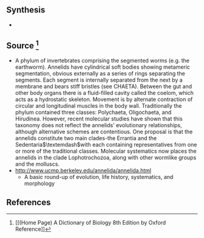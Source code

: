 ## Synthesis
- 
## Source [^1]
- A phylum of invertebrates comprising the segmented worms (e.g. the earthworm). Annelids have cylindrical soft bodies showing metameric segmentation, obvious externally as a series of rings separating the segments. Each segment is internally separated from the next by a membrane and bears stiff bristles (see CHAETA). Between the gut and other body organs there is a fluid-filled cavity called the coelom, which acts as a hydrostatic skeleton. Movement is by alternate contraction of circular and longitudinal muscles in the body wall. Traditionally the phylum contained three classes: Polychaeta, Oligochaeta, and Hirudinea. However, recent molecular studies have shown that this taxonomy does not reflect the annelids' evolutionary relationships, although alternative schemes are contentious. One proposal is that the annelids constitute two main clades-the Errantia and the Sedentaria$\textemdash$with each containing representatives from one or more of the traditional classes. Molecular systematics now places the annelids in the clade Lophotrochozoa, along with other wormlike groups and the molluscs.
- http://www.ucmp.berkeley.edu/annelida/annelida.html
	- A basic round-up of evolution, life history, systematics, and morphology
## References

[^1]: [[(Home Page) A Dictionary of Biology 8th Edition by Oxford Reference]]